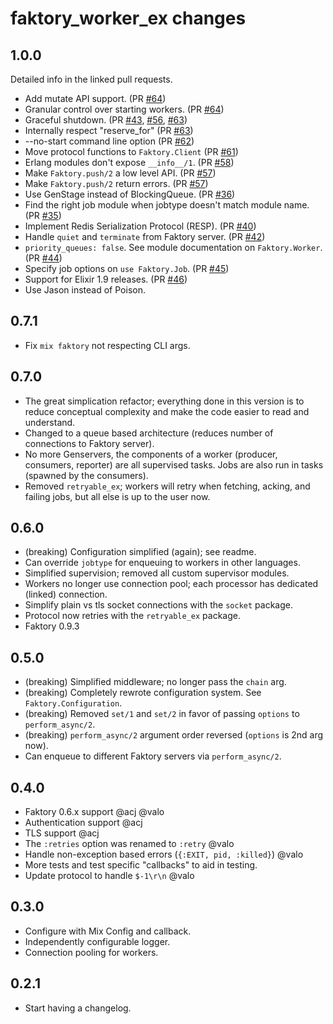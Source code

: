 # faktory_worker_ex changes

## 1.0.0
Detailed info in the linked pull requests.

* Add mutate API support. (PR [#64](https://github.com/cjbottaro/faktory_worker_ex/pull/64))
* Granular control over starting workers. (PR [#64](https://github.com/cjbottaro/faktory_worker_ex/pull/64))
* Graceful shutdown. (PR [#43](https://github.com/cjbottaro/faktory_worker_ex/pull/43), [#56](https://github.com/cjbottaro/faktory_worker_ex/pull/56), [#63](https://github.com/cjbottaro/faktory_worker_ex/pull/63))
* Internally respect "reserve_for" (PR [#63](https://github.com/cjbottaro/faktory_worker_ex/pull/63))
* --no-start command line option (PR [#62](https://github.com/cjbottaro/faktory_worker_ex/pull/62))
* Move protocol functions to `Faktory.Client` (PR [#61](https://github.com/cjbottaro/faktory_worker_ex/pull/61))
* Erlang modules don't expose `__info__/1`. (PR [#58](https://github.com/cjbottaro/faktory_worker_ex/pull/58))
* Make `Faktory.push/2` a low level API. (PR [#57](https://github.com/cjbottaro/faktory_worker_ex/pull/57))
* Make `Faktory.push/2` return errors. (PR [#57](https://github.com/cjbottaro/faktory_worker_ex/pull/57))
* Use GenStage instead of BlockingQueue. (PR [#36](https://github.com/cjbottaro/faktory_worker_ex/pull/36))
* Find the right job module when jobtype doesn't match module name. (PR [#35](https://github.com/cjbottaro/faktory_worker_ex/pull/35))
* Implement Redis Serialization Protocol (RESP). (PR [#40](https://github.com/cjbottaro/faktory_worker_ex/pull/40))
* Handle `quiet` and `terminate` from Faktory server. (PR [#42](https://github.com/cjbottaro/faktory_worker_ex/pull/42))
* `priority_queues: false`. See module documentation on `Faktory.Worker`. (PR [#44](https://github.com/cjbottaro/faktory_worker_ex/pull/44))
* Specify job options on `use Faktory.Job`. (PR [#45](https://github.com/cjbottaro/faktory_worker_ex/pull/45))
* Support for Elixir 1.9 releases. (PR [#46](https://github.com/cjbottaro/faktory_worker_ex/pull/46))
* Use Jason instead of Poison.


## 0.7.1
* Fix `mix faktory` not respecting CLI args.

## 0.7.0
* The great simplication refactor; everything done in this version is to reduce conceptual complexity and make the code easier to read and understand.
* Changed to a queue based architecture (reduces number of connections to Faktory server).
* No more Genservers, the components of a worker (producer, consumers, reporter) are all supervised tasks. Jobs are also run in tasks (spawned by the consumers).
* Removed `retryable_ex`; workers will retry when fetching, acking, and failing jobs, but all else is up to the user now.

## 0.6.0
* (breaking) Configuration simplified (again); see readme.
* Can override `jobtype` for enqueuing to workers in other languages.
* Simplified supervision; removed all custom supervisor modules.
* Workers no longer use connection pool; each processor has dedicated (linked) connection.
* Simplify plain vs tls socket connections with the `socket` package.
* Protocol now retries with the `retryable_ex` package.
* Faktory 0.9.3

## 0.5.0
* (breaking) Simplified middleware; no longer pass the `chain` arg.
* (breaking) Completely rewrote configuration system. See `Faktory.Configuration`.
* (breaking) Removed `set/1` and `set/2` in favor of passing `options` to `perform_async/2`.
* (breaking) `perform_async/2` argument order reversed (`options` is 2nd arg now).
* Can enqueue to different Faktory servers via `perform_async/2`.

## 0.4.0
* Faktory 0.6.x support @acj @valo
* Authentication support @acj
* TLS support @acj
* The `:retries` option was renamed to `:retry` @valo
* Handle non-exception based errors (`{:EXIT, pid, :killed}`) @valo
* More tests and test specific "callbacks" to aid in testing.
* Update protocol to handle `$-1\r\n` @valo

## 0.3.0
* Configure with Mix Config and callback.
* Independently configurable logger.
* Connection pooling for workers.

## 0.2.1
* Start having a changelog.
